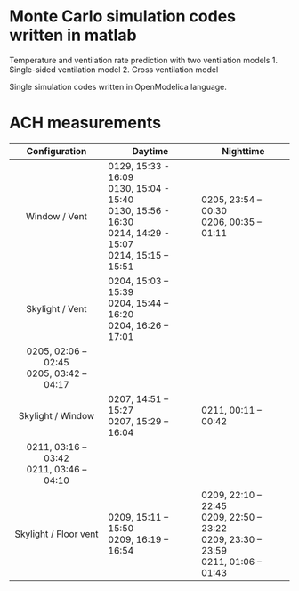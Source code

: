 # Monte Carlo simulation codes written in matlab
Temperature and ventilation rate prediction with two ventilation models
    1. Single-sided ventilation model
    2. Cross ventilation model

Single simulation codes written in OpenModelica language.



# ACH measurements
| Configuration         | Daytime             | Nighttime           |
|:---------------------:|---------------------|---------------------|
| Window / Vent         | 0129, 15:33 - 16:09 <br> 0130, 15:04 - 15:40<br> 0130, 15:56 - 16:30 <br> 0214, 14:29 - 15:07<br> 0214, 15:15 – 15:51 | 0205, 23:54 – 00:30 <br> 0206, 00:35 – 01:11 |
| Skylight / Vent       | 0204, 15:03 – 15:39 <br> 0204, 15:44 – 16:20 <br> 0204, 16:26 – 17:01 
| 0205, 02:06 – 02:45 <br> 0205, 03:42 – 04:17 |
| Skylight / Window     | 0207, 14:51 – 15:27 <br> 0207, 15:29 – 16:04 | 0211, 00:11 – 00:42 <br>
 0211, 03:16 – 03:42 <br>  0211, 03:46 – 04:10 |
| Skylight / Floor vent | 0209, 15:11 – 15:50 <br> 0209, 16:19 – 16:54 | 0209, 22:10 – 22:45 <br> 0209, 22:50 – 23:22 <br> 0209, 23:30 – 23:59 <br> 0211, 01:06 – 01:43 |


